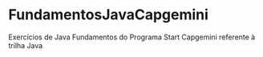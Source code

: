 # FundamentosJavaCapgemini

Exercícios de Java Fundamentos do Programa Start Capgemini referente à trilha Java
